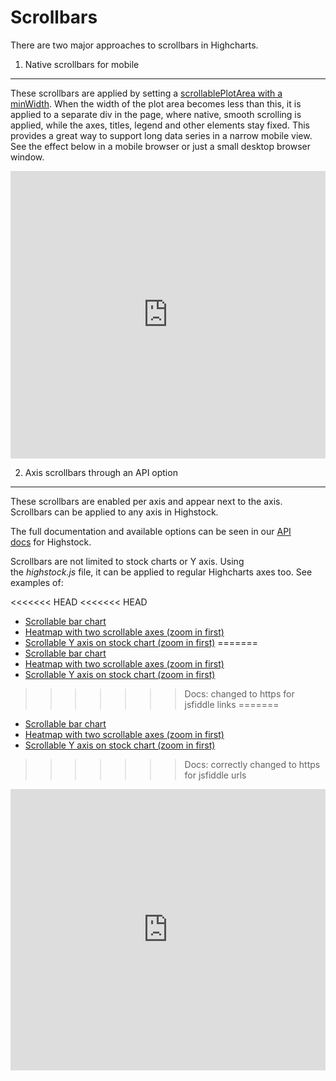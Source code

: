 Scrollbars
===

There are two major approaches to scrollbars in Highcharts.

1. Native scrollbars for mobile
--------------------------------

These scrollbars are applied by setting a [scrollablePlotArea with a minWidth](https://api.highcharts.com/highcharts/chart.scrollablePlotArea.minWidth). When the width of the plot area becomes less than this, it is applied to a separate div in the page, where native, smooth scrolling is applied, while the axes, titles, legend and other elements stay fixed. This provides a great way to support long data series in a narrow mobile view. See the effect below in a mobile browser or just a small desktop browser window.

<iframe style="width: 100%; height: 460px; border: none;" src=https://www.highcharts.com/samples/embed/highcharts/chart/scrollable-plotarea/ allow="fullscreen"></iframe>

2. Axis scrollbars through an API option
-----------------------------------------

These scrollbars are enabled per axis and appear next to the axis. Scrollbars can be applied to any axis in Highstock.

The full documentation and available options can be seen in our [API docs](https://api.highcharts.com/highstock#yAxis.scrollbar) for Highstock.

Scrollbars are not limited to stock charts or Y axis. Using the _highstock.js_ file, it can be applied to regular Highcharts axes too. See examples of:

<<<<<<< HEAD
<<<<<<< HEAD
*   [Scrollable bar chart](https://jsfiddle.net/gh/get/jquery/1.7.2/highcharts/highcharts/tree/master/samples/stock/yaxis/inverted-bar-scrollbar/)
*   [Heatmap with two scrollable axes (zoom in first)](https://jsfiddle.net/gh/get/jquery/1.7.2/highcharts/highcharts/tree/master/samples/stock/yaxis/heatmap-scrollbars/)
*   [Scrollable Y axis on stock chart (zoom in first)](https://jsfiddle.net/gh/get/jquery/1.7.2/highcharts/highcharts/tree/master/samples/stock/yaxis/scrollbar/)
=======
*   [Scrollable bar chart](https://jsfiddlefiddle.net/gh/get/jquery/1.7.2/highcharts/highcharts/tree/master/samples/stock/yaxis/inverted-bar-scrollbar/)
*   [Heatmap with two scrollable axes (zoom in first)](https://jsfiddlefiddle.net/gh/get/jquery/1.7.2/highcharts/highcharts/tree/master/samples/stock/yaxis/heatmap-scrollbars/)
*   [Scrollable Y axis on stock chart (zoom in first)](https://jsfiddlefiddle.net/gh/get/jquery/1.7.2/highcharts/highcharts/tree/master/samples/stock/yaxis/scrollbar/)
>>>>>>> Docs: changed to https for jsfiddle links
=======
*   [Scrollable bar chart](https://jsfiddle.net/gh/get/jquery/1.7.2/highcharts/highcharts/tree/master/samples/stock/yaxis/inverted-bar-scrollbar/)
*   [Heatmap with two scrollable axes (zoom in first)](https://jsfiddle.net/gh/get/jquery/1.7.2/highcharts/highcharts/tree/master/samples/stock/yaxis/heatmap-scrollbars/)
*   [Scrollable Y axis on stock chart (zoom in first)](https://jsfiddle.net/gh/get/jquery/1.7.2/highcharts/highcharts/tree/master/samples/stock/yaxis/scrollbar/)
>>>>>>> Docs: correctly changed to https for jsfiddle urls

<iframe width="100%" height="450" style="border: none;" src=https://www.highcharts.com/samples/embed/stock/yaxis/inverted-bar-scrollbar allow="fullscreen"></iframe>

